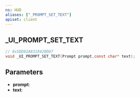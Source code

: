 ```yaml
---
ns: HUD
aliases: ["_PROMPT_SET_TEXT"]
apiset: client
---
```

## _UI_PROMPT_SET_TEXT

```c
// 0x5DD02A8318420DD7
void _UI_PROMPT_SET_TEXT(Prompt prompt,const char* text);
```


## Parameters
* **prompt**:
* **text**: